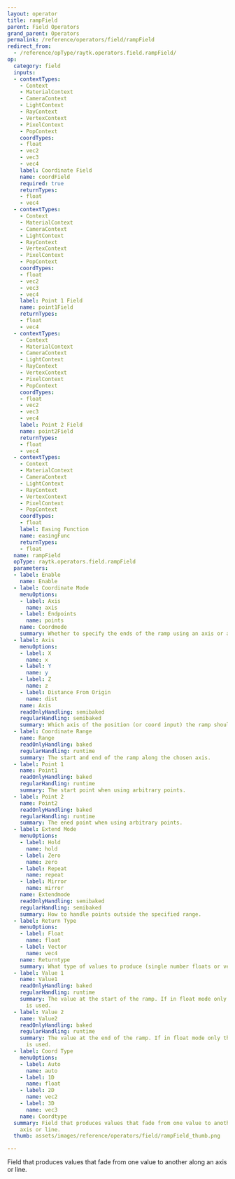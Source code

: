 ```yaml
---
layout: operator
title: rampField
parent: Field Operators
grand_parent: Operators
permalink: /reference/operators/field/rampField
redirect_from:
  - /reference/opType/raytk.operators.field.rampField/
op:
  category: field
  inputs:
  - contextTypes:
    - Context
    - MaterialContext
    - CameraContext
    - LightContext
    - RayContext
    - VertexContext
    - PixelContext
    - PopContext
    coordTypes:
    - float
    - vec2
    - vec3
    - vec4
    label: Coordinate Field
    name: coordField
    required: true
    returnTypes:
    - float
    - vec4
  - contextTypes:
    - Context
    - MaterialContext
    - CameraContext
    - LightContext
    - RayContext
    - VertexContext
    - PixelContext
    - PopContext
    coordTypes:
    - float
    - vec2
    - vec3
    - vec4
    label: Point 1 Field
    name: point1Field
    returnTypes:
    - float
    - vec4
  - contextTypes:
    - Context
    - MaterialContext
    - CameraContext
    - LightContext
    - RayContext
    - VertexContext
    - PixelContext
    - PopContext
    coordTypes:
    - float
    - vec2
    - vec3
    - vec4
    label: Point 2 Field
    name: point2Field
    returnTypes:
    - float
    - vec4
  - contextTypes:
    - Context
    - MaterialContext
    - CameraContext
    - LightContext
    - RayContext
    - VertexContext
    - PixelContext
    - PopContext
    coordTypes:
    - float
    label: Easing Function
    name: easingFunc
    returnTypes:
    - float
  name: rampField
  opType: raytk.operators.field.rampField
  parameters:
  - label: Enable
    name: Enable
  - label: Coordinate Mode
    menuOptions:
    - label: Axis
      name: axis
    - label: Endpoints
      name: points
    name: Coordmode
    summary: Whether to specify the ends of the ramp using an axis or arbitrary points.
  - label: Axis
    menuOptions:
    - label: X
      name: x
    - label: Y
      name: y
    - label: Z
      name: z
    - label: Distance From Origin
      name: dist
    name: Axis
    readOnlyHandling: semibaked
    regularHandling: semibaked
    summary: Which axis of the position (or coord input) the ramp should use.
  - label: Coordinate Range
    name: Range
    readOnlyHandling: baked
    regularHandling: runtime
    summary: The start and end of the ramp along the chosen axis.
  - label: Point 1
    name: Point1
    readOnlyHandling: baked
    regularHandling: runtime
    summary: The start point when using arbitrary points.
  - label: Point 2
    name: Point2
    readOnlyHandling: baked
    regularHandling: runtime
    summary: The ened point when using arbitrary points.
  - label: Extend Mode
    menuOptions:
    - label: Hold
      name: hold
    - label: Zero
      name: zero
    - label: Repeat
      name: repeat
    - label: Mirror
      name: mirror
    name: Extendmode
    readOnlyHandling: semibaked
    regularHandling: semibaked
    summary: How to handle points outside the specified range.
  - label: Return Type
    menuOptions:
    - label: Float
      name: float
    - label: Vector
      name: vec4
    name: Returntype
    summary: What type of values to produce (single number floats or vectors).
  - label: Value 1
    name: Value1
    readOnlyHandling: baked
    regularHandling: runtime
    summary: The value at the start of the ramp. If in float mode only the first part
      is used.
  - label: Value 2
    name: Value2
    readOnlyHandling: baked
    regularHandling: runtime
    summary: The value at the end of the ramp. If in float mode only the first part
      is used.
  - label: Coord Type
    menuOptions:
    - label: Auto
      name: auto
    - label: 1D
      name: float
    - label: 2D
      name: vec2
    - label: 3D
      name: vec3
    name: Coordtype
  summary: Field that produces values that fade from one value to another along an
    axis or line.
  thumb: assets/images/reference/operators/field/rampField_thumb.png

---
```



Field that produces values that fade from one value to another along an axis or line.